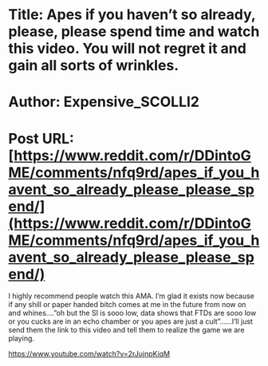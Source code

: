 # Title: Apes if you haven’t so already, please, please spend time and watch this video. You will not regret it and gain all sorts of wrinkles.
# Author: Expensive_SCOLLI2
# Post URL: [https://www.reddit.com/r/DDintoGME/comments/nfq9rd/apes_if_you_havent_so_already_please_please_spend/](https://www.reddit.com/r/DDintoGME/comments/nfq9rd/apes_if_you_havent_so_already_please_please_spend/)



I highly recommend people watch this AMA. I’m glad it exists now because if any shill or paper handed bitch comes at me in the future from now on and whines....”oh but the SI is sooo low, data shows that FTDs are sooo low or you cucks are in an echo chamber or you apes are just a cult”......I’ll just send them the link to this video and tell them to realize the game we are playing.

https://www.youtube.com/watch?v=2rJujnpKiqM